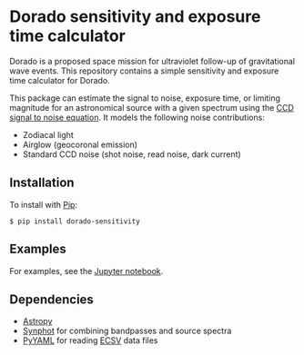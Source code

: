 # Dorado sensitivity and exposure time calculator

Dorado is a proposed space mission for ultraviolet follow-up of gravitational
wave events. This repository contains a simple sensitivity and exposure time
calculator for Dorado.

This package can estimate the signal to noise, exposure time, or limiting
magnitude for an astronomical source with a given spectrum using the [CCD
signal to noise equation]. It models the following noise contributions:

*   Zodiacal light
*   Airglow (geocoronal emission)
*   Standard CCD noise (shot noise, read noise, dark current)

## Installation

To install with [Pip]:

    $ pip install dorado-sensitivity

## Examples

For examples, see the [Jupyter notebook].

## Dependencies

*   [Astropy]
*   [Synphot] for combining bandpasses and source spectra
*   [PyYAML] for reading [ECSV] data files

[CCD signal to noise equation]: https://hst-docs.stsci.edu/stisihb/chapter-6-exposure-time-calculations/6-4-computing-exposure-times
[Pip]: https://pip.pypa.io
[Astropy]: https://www.astropy.org
[Synphot]: https://synphot.readthedocs.io/
[PyYAML]: https://pyyaml.org/
[ECSV]: https://github.com/astropy/astropy-APEs/blob/master/APE6.rst
[Jupyter notebook]: https://github.com/dorado-science/dorado-sensitivity/blob/master/example.ipynb
